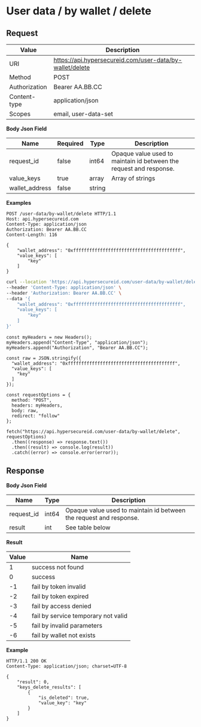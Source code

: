 # User data / by wallet / delete

## Request

Value              | Description 
-------------------|---------------
URI                | https://api.hypersecureid.com/user-data/by-wallet/delete
Method             | POST 
Authorization      | Bearer AA.BB.CC
Content-type       | application/json
Scopes             | email, user-data-set

**Body Json Field**

Name               | Required | Type           | Description
-------------------|----------|----------------|---------------------
request_id         | false    | int64          | Opaque value used to maintain id between the request and response.
value_keys         | true     | array          | Array of strings 
wallet_address     | false    | string         | 

**Examples**

```HTTP
POST /user-data/by-wallet/delete HTTP/1.1
Host: api.hypersecureid.com
Content-Type: application/json
Authorization: Bearer AA.BB.CC
Content-Length: 116

{
    "wallet_address": "0xffffffffffffffffffffffffffffffffffffffff",
    "value_keys": [
        "key"
    ]
}
```
```bash
curl --location 'https://api.hypersecureid.com/user-data/by-wallet/delete' \
--header 'Content-Type: application/json' \
--header 'Authorization: Bearer AA.BB.CC' \
--data '{
    "wallet_address": "0xffffffffffffffffffffffffffffffffffffffff",
    "value_keys": [
        "key"
    ]
}'
```
```JS
const myHeaders = new Headers();
myHeaders.append("Content-Type", "application/json");
myHeaders.append("Authorization", "Bearer AA.BB.CC");

const raw = JSON.stringify({
  "wallet_address": "0xffffffffffffffffffffffffffffffffffffffff",
  "value_keys": [
    "key"
  ]
});

const requestOptions = {
  method: "POST",
  headers: myHeaders,
  body: raw,
  redirect: "follow"
};

fetch("https://api.hypersecureid.com/user-data/by-wallet/delete", requestOptions)
  .then((response) => response.text())
  .then((result) => console.log(result))
  .catch((error) => console.error(error));
```

## Response

**Body Json Field**

Name          | Type          | Description
--------------|---------------|---------------------
request_id    | int64         | Opaque value used to maintain id between the request and response.
result        | int           | See table below

**Result**

| Value  | Name 
| ------ | ----------------------------------- 
| 1      | success not found                   
| 0      | success                             
| -1     | fail by token invalid               
| -2     | fail by token expired               
| -3     | fail by access denied               
| -4     | fail by service temporary not valid 
| -5     | fail by invalid parameters          
| -6     | fail by wallet not exists           

**Example**

```HTTP
HTTP/1.1 200 OK
Content-Type: application/json; charset=UTF-8

{
    "result": 0,
    "keys_delete_results": [
        {
            "is_deleted": true,
            "value_key": "key"
        }
    ]
}
```